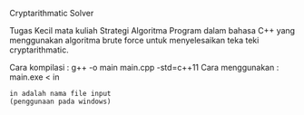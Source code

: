 Cryptarithmatic Solver

Tugas Kecil mata kuliah Strategi Algoritma
Program dalam bahasa C++ yang menggunakan algoritma brute force
untuk menyelesaikan teka teki cryptarithmatic.

Cara kompilasi  	: g++ -o main main.cpp -std=c++11
Cara menggunakan	: main.exe < in
	
	in adalah nama file input
	(penggunaan pada windows)

